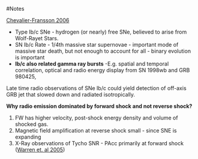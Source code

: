 #Notes 

[Chevalier-Fransson 2006](http://adsabs.harvard.edu/abs/2006ApJ...651..381C)

* Type Ib/c SNe - hydrogen (or nearly) free SNe, believed to arise from Wolf-Rayet Stars.
* SN Ib/c Rate - 1/4th massive star supernovae - important mode of massive star death, but not enough to account for all - binary evolution is important
* **Ib/c also related gamma ray bursts** -E.g. spatial and temporal correlation, optical and radio energy display from SN 1998wb and GRB 980425, 

Late time radio observations of SNe Ib/c could yield detection of off-axis GRB jet that slowed down and radiated isotropically. 

**Why radio emission dominated by forward shock and not reverse shock?**

1. FW has higher velocity, post-shock energy density and volume of shocked gas.
2. Magnetic field amplification at reverse shock small - since SNE is expanding
3. X-Ray observations of Tycho SNR - PAcc primarily at forward shock ([Warren et. al 2005](http://adsabs.harvard.edu/abs/2005ApJ...634..376W))





